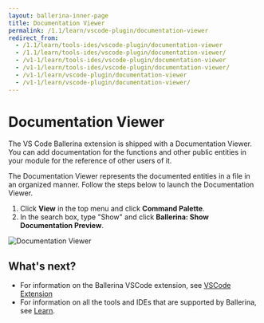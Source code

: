 ```yaml
---
layout: ballerina-inner-page
title: Documentation Viewer
permalink: /1.1/learn/vscode-plugin/documentation-viewer
redirect_from:
  - /1.1/learn/tools-ides/vscode-plugin/documentation-viewer
  - /1.1/learn/tools-ides/vscode-plugin/documentation-viewer/
  - /v1-1/learn/tools-ides/vscode-plugin/documentation-viewer
  - /v1-1/learn/tools-ides/vscode-plugin/documentation-viewer/
  - /v1-1/learn/vscode-plugin/documentation-viewer
  - /v1-1/learn/vscode-plugin/documentation-viewer/
---
```


# Documentation Viewer

The VS Code Ballerina extension is shipped with a Documentation Viewer. You can add documentation for the functions and other public entities in your module for the reference of other users of it. 

The Documentation Viewer represents the documented entities in a file in an organized manner. Follow the steps below to launch the Documentation Viewer.

1. Click **View** in the top menu and click **Command Palette**.
2. In the search box, type "Show" and click **Ballerina: Show Documentation Preview**.

![Documentation Viewer](/1.1/learn/images/documentation-viewer.gif)

## What's next?

- For information on the Ballerina VSCode extension, see [VSCode Extension](/1.1/learn/vscode-plugin)
- For information on all the tools and IDEs that are supported by Ballerina, see [Learn](/v1-1/learn).

